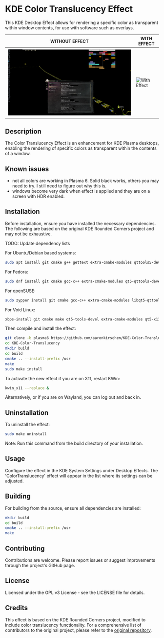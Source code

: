 # KDE Color Translucency Effect

This KDE Desktop Effect allows for rendering a specific color as transparent within window contents, for use with software such as overlays.


| WITHOUT EFFECT | WITH EFFECT |
| -------------- | ----------- |
| ![Without Effect](screenshots/screenshot-without-effect.png) | ![With Effect](screenshots/screenshot-with-effect.png) |


## Description

The Color Translucency Effect is an enhancement for KDE Plasma desktops, enabling the rendering of specific colors as transparent within the contents of a window.

## Known issues

* not all colors are working in Plasma 6. Solid black works, others you may need to try. I still need to figure out why this is.
* windows become very dark when effect is applied and they are on a screen with HDR enabled.

## Installation

Before installation, ensure you have installed the necessary dependencies. The following are based on the original KDE Rounded Corners project and may not be exhaustive.

TODO: Update dependency lists

For Ubuntu/Debian based systems:

```bash
sudo apt install git cmake g++ gettext extra-cmake-modules qttools5-dev libqt5x11extras5-dev libkf5configwidgets-dev libkf5globalaccel-dev libkf5notifications-dev kwin-dev
```

For Fedora:

```bash
sudo dnf install git cmake gcc-c++ extra-cmake-modules qt5-qttools-devel qt5-qttools-static qt5-qtx11extras-devel kf5-kconfigwidgets-devel kf5-kcrash-devel kf5-kguiaddons-devel kf5-kglobalaccel-devel kf5-kio-devel kf5-ki18n-devel kwin-devel qt5-qtbase-devel libepoxy-devel
```

For openSUSE:

```bash
sudo zypper install git cmake gcc-c++ extra-cmake-modules libqt5-qttools-devel libqt5-qtx11extras-devel kconfigwidgets-devel kguiaddons-devel kglobalaccel-devel ki18n-devel knotifications-devel kwin5-devel libQt5Gui-devel libQt5OpenGL-devel libepoxy-devel kwindowsystem-devel libqt5-qtnetworkauth-devel
```

For Void Linux:

```bash
xbps-install git cmake make qt5-tools-devel extra-cmake-modules qt5-x11extras-devel gettext-devel kwin-devel
```

Then compile and install the effect:

```bash
git clone -b plasma6 https://github.com/aaronkirschen/KDE-Color-Translucency.git
cd KDE-Color-Translucency
mkdir build
cd build
cmake .. --install-prefix /usr
make
sudo make install
```

To activate the new effect if you are on X11, restart KWin:

```bash
kwin_x11 --replace &
```

Alternatively, or if you are on Wayland, you can log out and back in.


## Uninstallation

To uninstall the effect:

```bash
sudo make uninstall
```

Note: Run this command from the build directory of your installation.


## Usage

Configure the effect in the KDE System Settings under Desktop Effects. The 'ColorTranslucency' effect will appear in the list where its settings can be adjusted.


## Building

For building from the source, ensure all dependencies are installed:

```bash
mkdir build
cd build
cmake .. --install-prefix /usr
make
```


## Contributing

Contributions are welcome. Please report issues or suggest improvements through the project's GitHub page.


## License

Licensed under the GPL v3 License - see the LICENSE file for details.


## Credits

This effect is based on the KDE Rounded Corners project, modified to include color translucency functionality. For a comprehensive list of contributors to the original project, please refer to the [original repository](https://github.com/matinlotfali/KDE-Rounded-Corners).
